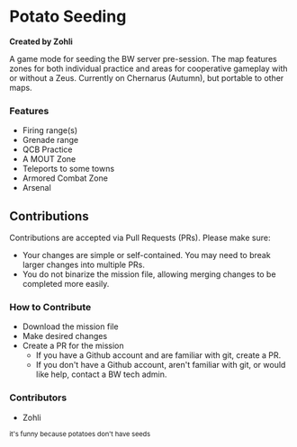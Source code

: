 # Potato Seeding
**Created by Zohli**

A game mode for seeding the BW server pre-session. The map features zones for both individual practice and areas for cooperative gameplay with or without a Zeus. Currently on Chernarus (Autumn), but portable to other maps.

### Features
- Firing range(s)
- Grenade range
- QCB Practice
- A MOUT Zone
- Teleports to some towns
- Armored Combat Zone
- Arsenal

## Contributions
Contributions are accepted via Pull Requests (PRs). Please make sure:
- Your changes are simple or self-contained. You may need to break larger changes into multiple PRs.
- You do not binarize the mission file, allowing merging changes to be completed more easily.
### How to Contribute
- Download the mission file
- Make desired changes
- Create a PR for the mission
  - If you have a Github account and are familiar with git, create a PR.
  - If you don't have a Github account, aren't familiar with git, or would like help, contact a BW tech admin.

### Contributors
- Zohli

<sub>it's funny because potatoes don't have seeds</sub>
